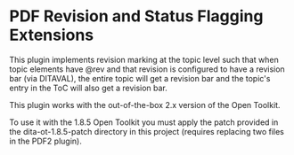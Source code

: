PDF Revision and Status Flagging Extensions
===========================================

This plugin implements revision marking at the topic level such that when topic
elements have @rev and that revision is configured to have a revision
bar (via DITAVAL), the entire topic will get a revision bar and the
topic's entry in the ToC will also get a revision bar.

This plugin works with the out-of-the-box 2.x version of the Open Toolkit.

To use it with the 1.8.5 Open Toolkit you must apply the patch provided
in the dita-ot-1.8.5-patch directory in this project (requires replacing
two files in the PDF2 plugin).

